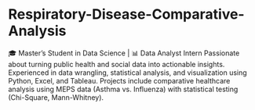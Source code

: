 # Respiratory-Disease-Comparative-Analysis
🎓 Master’s Student in Data Science | 📊 Data Analyst Intern
Passionate about turning public health and social data into actionable insights.
Experienced in data wrangling, statistical analysis, and visualization using Python, Excel, and Tableau.
Projects include comparative healthcare analysis using MEPS data (Asthma vs. Influenza) with statistical testing (Chi-Square, Mann-Whitney).
